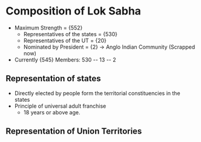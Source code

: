 # Composition of Lok Sabha
- Maximum Strength = {552}
	- Representatives of the states = {530}
	- Representatives of the UT = {20}
	- Nominated by President = {2} -> Anglo Indian Community (Scrapped now)
- Currently {545} Members: 530 -- 13 -- 2

## Representation of states
- Directly elected by people form the territorial constituencies in the states
- Principle of universal adult franchise
	- 18 years or above age.

## Representation of Union Territories

